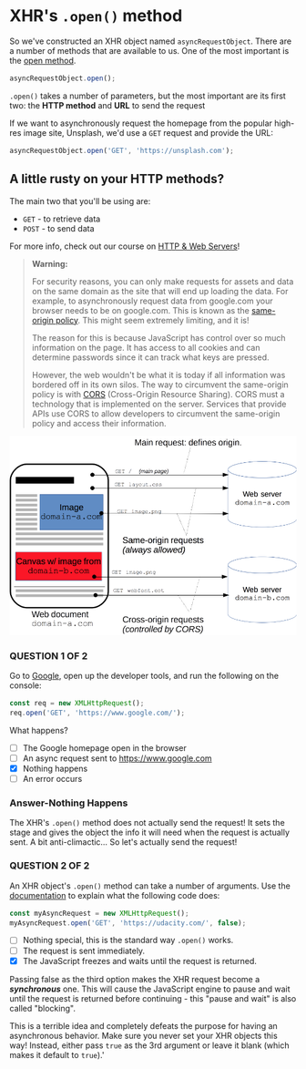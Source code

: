 # XHR's `.open()` method

So we've constructed an XHR object named `asyncRequestObject`. There are a number of methods that are available to us. One of the most important is the [open method](https://developer.mozilla.org/en-US/docs/Web/API/XMLHttpRequest/open).

```js
asyncRequestObject.open();
```

`.open()` takes a number of parameters, but the most important are its first two: the **HTTP method** and **URL** to send the request

If we want to asynchronously request the homepage from the popular high-res image site, Unsplash, we'd use a `GET` request and provide the URL:

```js
asyncRequestObject.open('GET', 'https://unsplash.com');
```

## A little rusty on your HTTP methods?

The main two that you'll be using are:

- `GET` - to retrieve data
- `POST` - to send data

For more info, check out our course on [HTTP & Web Servers](https://classroom.udacity.com/courses/ud303)!

> **Warning:** 
>
>For security reasons, you can only make requests for assets and data on the same domain as the site that will end up loading the data. For example, to asynchronously request data from google.com your browser needs to be on google.com. This is known as the [same-origin policy](https://developer.mozilla.org/en-US/docs/Web/Security/Same-origin_policy). This might seem extremely limiting, and it is!
>
>The reason for this is because JavaScript has control over so much information on the page. It has access to all cookies and can determine passwords since it can track what keys are pressed. 
>
>However, the web wouldn't be what it is today if all information was bordered off in its own silos. The way to circumvent the same-origin policy is with [CORS](https://developer.mozilla.org/en-US/docs/Web/HTTP/Access_control_CORS) (Cross-Origin Resource Sharing). CORS must a technology that is implemented on the server. Services that provide APIs use CORS to allow developers to circumvent the same-origin policy and access their information.

![Image-CORS Principle](../img/CORS_principle.png)

### QUESTION 1 OF 2

Go to [Google](https://www.google.com/), open up the developer tools, and run the following on the console:

```js
const req = new XMLHttpRequest();
req.open('GET', 'https://www.google.com/');
```
What happens?

- [ ] The Google homepage open in the browser
- [ ] An async request sent to https://www.google.com
- [X] Nothing happens
- [ ] An error occurs

### Answer-Nothing Happens

The XHR's `.open()` method does not actually send the request! It sets the stage and gives the object the info it will need when the request is actually sent. A bit anti-climactic… So let's actually send the request!

### QUESTION 2 OF 2

An XHR object's `.open()` method can take a number of arguments. Use the [documentation](https://developer.mozilla.org/en-US/docs/Web/API/XMLHttpRequest/open) to explain what the following code does:

```js
const myAsyncRequest = new XMLHttpRequest();
myAsyncRequest.open('GET', 'https://udacity.com/', false);
```

- [ ] Nothing special, this is the standard way `.open()` works.
- [ ] The request is sent immediately.
- [X] The JavaScript freezes and waits until the request is returned.

Passing false as the third option makes the XHR request become a ***synchronous*** one. This will cause the JavaScript engine to pause and wait until the request is returned before continuing - this "pause and wait" is also called "blocking". 

This is a terrible idea and completely defeats the purpose for having an asynchronous behavior. Make sure you never set your XHR objects this way! Instead, either pass `true` as the 3rd argument or leave it blank (which makes it default to `true`).'